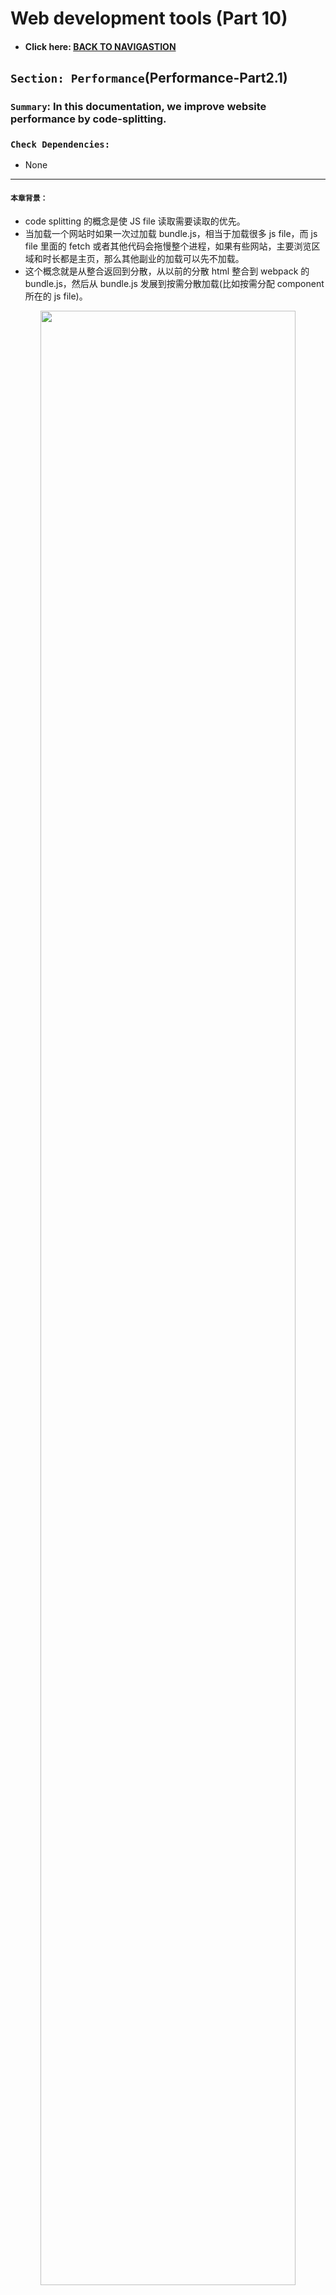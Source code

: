 # Web development tools (Part 10)

- #### Click here: [BACK TO NAVIGASTION](https://github.com/DonghaoWu/WebDev-tools-demo/blob/master/README.md)

## `Section: Performance`(Performance-Part2.1)

### `Summary`: In this documentation, we improve website performance by code-splitting.

### `Check Dependencies:`

- None

------------------------------------------------------------

#### `本章背景：`
- code splitting 的概念是使 JS file 读取需要读取的优先。
- 当加载一个网站时如果一次过加载 bundle.js，相当于加载很多 js file，而 js file 里面的 fetch 或者其他代码会拖慢整个进程，如果有些网站，主要浏览区域和时长都是主页，那么其他副业的加载可以先不加载。
- 这个概念就是从整合返回到分散，从以前的分散 html 整合到 webpack 的 bundle.js，然后从 bundle.js 发展到按需分散加载(比如按需分配 component 所在的 js file)。

<p align="center">
<img src="../assets/p10-1.png" width=90%>
</p>

------------------------------------------------------------

### <span id="10.0">`Brief Contents & codes position`</span>

- #### Click here: [BACK TO NAVIGASTION](https://github.com/DonghaoWu/WebDev-tools-demo/blob/master/README.md)

- [10.1 Optimize target project.](#10.1)
- [10.2 Solution1: .](#10.2)
- [10.3 Solution2:](#10.3)
- [10.4 Solution3:](#10.4)
- [10.5 Solution4:](#10.5)

------------------------------------------------------------

### <span id="10.1">`Step1: Optimize target project`</span>

- #### Click here: [BACK TO CONTENT](#10.0)

`Location: ./example1/code-splitting/src/Components/Page1.js`

```js
import React from 'react'
import logo from '../logo.svg';

function Page1({ onRouteChange }) {
    return (
        <div className="App">
            <header className="App-header">
                <img src={logo} className="App-logo" alt="logo" />
                <p>
                    Edit <code>src/App.js</code> and save to reload.
        </p>
                <a
                    className="App-link"
                    href="https://reactjs.org"
                    target="_blank"
                    rel="noopener noreferrer"
                >
                    Learn React
        </a>
            </header>
            <button className='disable'>Page1</button>
            <button onClick={() => onRouteChange('page2')}>Page2</button>
            <button onClick={() => onRouteChange('page3')}>Page3</button>
        </div>
    )
}

export default Page1;
```

`Location: ./example1/code-splitting/src/Components/Page2.js`

```js
import React from 'react';
import logo from '../logo.svg';

function Page2({ onRouteChange }) {
    return (
        <div className="App">
            <header className="App-header">
                <img src={logo} className="App-logo" alt="logo" />
                <p>
                    Edit <code>src/App.js</code> and save to reload.
        </p>
                <a
                    className="App-link"
                    href="https://reactjs.org"
                    target="_blank"
                    rel="noopener noreferrer"
                >
                    Learn React
        </a>
            </header>
            <button onClick={() => onRouteChange('page1')}>Page1</button>
            <button className='disable'>Page2</button>
            <button onClick={() => onRouteChange('page3')}>Page3</button>
        </div>
    )
}

export default Page2;
```

`Location: ./example1/code-splitting/src/Components/Page3.js`

```js
import React from 'react';
import logo from '../logo.svg';

function Page3({ onRouteChange }) {
    return (
        <div className="App">
            <header className="App-header">
                <img src={logo} className="App-logo" alt="logo" />
                <p>
                    Edit <code>src/App.js</code> and save to reload.
        </p>
                <a
                    className="App-link"
                    href="https://reactjs.org"
                    target="_blank"
                    rel="noopener noreferrer"
                >
                    Learn React
        </a>
            </header>
            <button onClick={() => onRouteChange('page1')}>Page1</button>
            <button onClick={() => onRouteChange('page2')}>Page2</button>
            <button className='disable'>Page3</button>
        </div>
    )
}

export default Page3;
```

`Location: ./example1/code-splitting/src/App.js`

```js
import React, { Component } from 'react'
import './App.css';

import Page1 from './Components/Page1';
import Page2 from './Components/Page2';
import Page3 from './Components/Page3';

export class App extends Component {
  constructor() {
    super();
    this.state = {
      route: 'page1',
    }
  }

  onRouteChange = (route) => {
    this.setState({ route: route })
  }

  render() {
    const { route } = this.state;
    if (route === 'page1') {
      return <Page1 onRouteChange={this.onRouteChange} />
    }
    else if (route === 'page2') {
      return <Page2 onRouteChange={this.onRouteChange} />
    }
    else if (route === 'page3') {
      return <Page3 onRouteChange={this.onRouteChange} />
    }
  }
}

export default App;
```

- result:

<p align="center">
<img src="../assets/p10-2.png" width=90%>
</p>

#### `Comment:`
1. 

### <span id="10.2">`Step2: Optimize css file.`</span>

- #### Click here: [BACK TO CONTENT](#10.0)


#### `Comment:`
1. 

----------------------------------------------------------------------------


### <span id="10.3">`Step3: Optimize js file.`</span>

- #### Click here: [BACK TO CONTENT](#10.0)


#### `Comment:`
1. 

### <span id="10.4">`Step4: Tools to check website performance.`</span>

- #### Click here: [BACK TO CONTENT](#10.0)


#### `Comment:`
1.


### <span id="10.5">`Step5 Concept questions.`</span>

- #### Click here: [BACK TO CONTENT](#10.0)


------------------------------------------------------------

- #### Click here: [BACK TO CONTENT](#10.0)
- #### Click here: [BACK TO NAVIGASTION](https://github.com/DonghaoWu/WebDev-tools-demo/blob/master/README.md)



